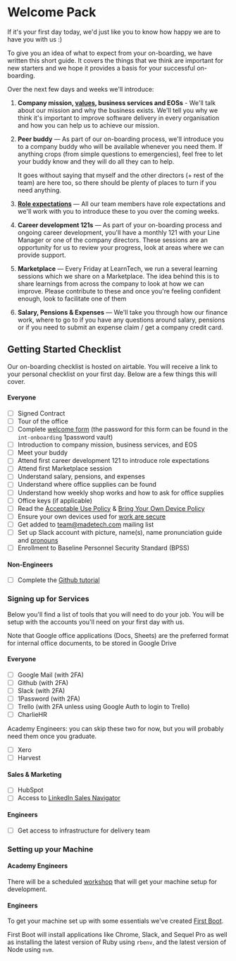 # Welcome Pack

If it's your first day today, we'd just like you to know how happy we are to have you with us :)

To give you an idea of what to expect from your on-boarding, we have written this short guide. It covers the things that we think are important for new starters and we hope it provides a basis for your successful on-boarding.

Over the next few days and weeks we'll introduce:

1. **Company mission, [values](https://github.com/madetech/handbook#our-values), business services and EOSs** - We'll talk about our mission and why the business exists. We'll tell you why we think it's important to improve software delivery in every organisation and how you can help us to achieve our mission.
2. **Peer buddy** — As part of our on-boarding process, we'll introduce you to a company buddy who will be available whenever you need them. If anything crops (from simple questions to emergencies), feel free to let your buddy know and they will do all they can to help.

   It goes without saying that myself and the other directors (+ rest of the team) are here too, so there should be plenty of places to turn if you need anything.
3. [**Role expectations**](https://github.com/madetech/handbook/tree/master/roles/) — All our team members have role expectations and we'll work with you to introduce these to you over the coming weeks.
4. **Career development 121s** — As part of your on-boarding process and ongoing career development, you'll have a monthly 121 with your Line Manager or one of the company directors. These sessions are an opportunity for us to review your progress, look at areas where we can provide support.
5. **Marketplace** — Every Friday at LearnTech, we run a several learning sessions which we share on a Marketplace. The idea behind this is to share learnings from across the company to look at how we can improve. Please contribute to these and once you're feeling confident enough, look to facilitate one of them
6. **Salary, Pensions & Expenses** — We'll take you through how our finance work, where to go to if you have any questions around salary, pensions or if you need to submit an expense claim / get a company credit card.

## Getting Started Checklist

Our on-boarding checklist is hosted on airtable. You will receive a link to your personal checklist on your first day. Below are a few things this will cover.

#### Everyone

* [ ] Signed Contract
* [ ] Tour of the office
* [ ] Complete [welcome form](https://madetech.typeform.com/to/neqgrr) (the password for this form can be found in the `int-onboarding` 1password vault)
* [ ] Introduction to company mission, business services, and EOS
* [ ] Meet your buddy
* [ ] Attend first career development 121 to introduce role expectations
* [ ] Attend first Marketplace session
* [ ] Understand salary, pensions, and expenses
* [ ] Understand where office supplies can be found
* [ ] Understand how weekly shop works and how to ask for office supplies
* [ ] Office keys (if applicable)
* [ ] Read the [Acceptable Use Policy](../guides/security/acceptable_use_policy.md) & [Bring Your Own Device Policy](../guides/security/bring_your_own_device.md)
* [ ] Ensure your own devices used for [work are secure](../guides/security/bring_your_own_device.md)
* [ ] Get added to team@madetech.com mailing list
* [ ] Set up Slack account with picture, name(s), name pronunciation guide and [pronouns](https://www.mypronouns.org/)
* [ ] Enrollment to Baseline Personnel Security Standard (BPSS)

#### Non-Engineers
* [ ] Complete the [Github tutorial](https://guides.github.com/activities/hello-world/)



### Signing up for Services

Below you'll find a list of tools that you will need to do your job. You will be setup with the accounts you'll need on your first day with us.

Note that Google office applications (Docs, Sheets) are the preferred format for internal office documents, to be stored in Google Drive

#### Everyone

* [ ] Google Mail (with 2FA)
* [ ] Github (with 2FA)
* [ ] Slack (with 2FA)
* [ ] 1Password (with 2FA)
* [ ] Trello (with 2FA unless using Google Auth to login to Trello)
* [ ] CharlieHR

Academy Engineers: you can skip these two for now, but you will probably need them once you graduate.

* [ ] Xero
* [ ] Harvest

#### Sales & Marketing

* [ ] HubSpot
* [ ] Access to [LinkedIn Sales Navigator](https://www.linkedin.com/sales/)

#### Engineers

* [ ] Get access to infrastructure for delivery team

### Setting up your Machine

#### Academy Engineers

There will be a scheduled [workshop](https://github.com/madetech/learn/tree/master/guides/00-Setup) that will get your machine setup for development.

#### Engineers

To get your machine set up with some essentials we've created [First Boot](https://github.com/madetech/first-boot).

First Boot will install applications like Chrome, Slack, and Sequel Pro as well as installing the latest version of Ruby using `rbenv`, and the latest version of Node using `nvm`.
